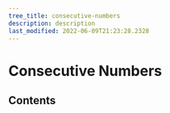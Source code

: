 ```yaml
---
tree_title: consecutive-numbers
description: description
last_modified: 2022-06-09T21:23:28.2328
---
```


# Consecutive Numbers

## Contents
